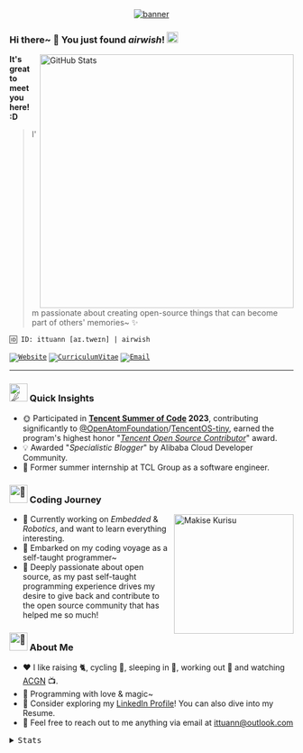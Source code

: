 <div id="banner" align="center">
    <a href="https://github.com/ittuann" target="_blank">
        <img src="https://capsule-render.vercel.app/api?type=Waving&color=gradient&animation=fadeIn&text=airwish&desc=Coding%20with%20love%20and%20magic~&fontColor=0B1013&fontSize=60&fontAlignY=30&descSize=14&descAlign=64&descAlignY=52&height=136" alt="banner" />
    </a>
</div>

### Hi there~ 👋 You just found *airwish*! <img src="https://fonts.gstatic.com/s/e/notoemoji/latest/1f973/512.webp" alt="🥳" width="20" height="20">

<a href="https://github.com/ittuann?tab=repositories&q=&sort=stargazers" target="_blank">
  <img src="https://github-readme-stats-ittuanns-projects.vercel.app/api?username=ittuann&count_private=true&show=prs_merged&show_icons=true&bg_color=caefd7,f5bfd7,abc9e9&title_color=8d192b&text_color=862931&icon_color=b71f36&border_color=&e9d8d4&border_radius=20&rank_icon=github" alt="GitHub Stats" align="right" width="450" />
</a>

**It's great to meet you here! :D**

> I'm passionate about creating open-source things that can become part of others' memories~ ✨

```plaintext
🆔 ID: ittuann [aɪ.tweɪn] | airwish
```

<code>[![Website](https://img.shields.io/badge/-Blog-ff8000?style=for-the-badge&logo=blogger&logoColor=white&link=https://ittuann.github.io)](https://ittuann.github.io)</code>
<code>[![CurriculumVitae](https://img.shields.io/badge/-Résumé-informational?style=for-the-badge&logo=BookStack&logoColor=white&link=https://baiqilu.netlify.app)](https://baiqilu.netlify.app)</code>
<code>[![Email](https://img.shields.io/badge/-ittuann@outlook.com-c5221f?style=for-the-badge&logo=Gmail&logoColor=white&link=mailto:ittuann@outlook.com)](mailto:ittuann@outlook.com)</code>

---

### <img src="https://fonts.gstatic.com/s/e/notoemoji/latest/2604_fe0f/512.webp" alt="☄" width="32" height="32"> Quick Insights

- 🌞 Participated in **[Tencent Summer of Code](https://opensource.tencent.com/summer-of-code) 2023**, contributing significantly to [@OpenAtomFoundation](https://github.com/OpenAtomFoundation)/[TencentOS-tiny](https://github.com/OpenAtomFoundation/TencentOS-tiny), earned the program's highest honor "*[Tencent Open Source Contributor](https://www.linkedin.com/in/baiqi-lu/details/honors/)*" award.
- 💡 Awarded "*Specialistic Blogger*" by Alibaba Cloud Developer Community.
- 🏢 Former summer internship at TCL Group as a software engineer.

### <img src="https://fonts.gstatic.com/s/e/notoemoji/latest/1f388/512.webp" alt="🎈" width="32" height="32"> Coding Journey

<a href="https://en.wikipedia.org/wiki/Steins;Gate" target="_blank">
    <img src="https://anime-random-peek-image-api.vercel.app?img=Kurisu%20Makise.png" alt="Makise Kurisu" align="right" height="212" />
</a>

- 🔭 Currently working on *Embedded* & *Robotics*, and want to learn everything interesting.
- 💫 Embarked on my coding voyage as a self-taught programmer~
- 🌱 Deeply passionate about open source, as my past self-taught programming experience drives my desire to give back and contribute to the open source community that has helped me so much!

### <img src="https://fonts.gstatic.com/s/e/notoemoji/latest/1f308/512.webp" alt="🌈" width="32" height="32"> About Me

- ❤️ I like raising 🐈, cycling 🚵, sleeping in 🛌, working out 💪 and watching [ACGN](https://en.wikipedia.org/wiki/ACG_(subculture)) 📺.
- 🌸 Programming with love & magic~
- 📝 Consider exploring my [LinkedIn Profile](https://www.linkedin.com/in/baiqi-lu)! You can also dive into my Resume.
- 💌 Feel free to reach out to me anything via email at [ittuann@outlook.com](mailto:ittuann@outlook.com)

<details>
  <summary><kbd>Stats</kbd></summary>

  ```plaintext
  GPG key ID: A882 0959 29EB E14C (ittuann@outlook.com, Exp: 2026-07-01)
  ```

  <a href="https://github.com/ittuann?tab=repositories" target="_blank">
    <img src="https://github-profile-summary-cards.vercel.app/api/cards/productive-time?username=ittuann&utcOffset=8&theme=nord_bright" alt="Commits Time Stats">
  </a>

</details>
